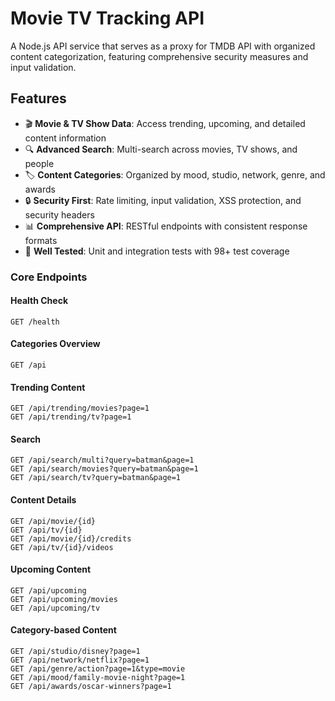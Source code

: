 # Movie TV Tracking API

A Node.js API service that serves as a proxy for TMDB API with organized content categorization, featuring comprehensive security measures and input validation.

## Features

- 🎬 **Movie & TV Show Data**: Access trending, upcoming, and detailed content information
- 🔍 **Advanced Search**: Multi-search across movies, TV shows, and people
- 🏷️ **Content Categories**: Organized by mood, studio, network, genre, and awards
- 🔒 **Security First**: Rate limiting, input validation, XSS protection, and security headers
- 📊 **Comprehensive API**: RESTful endpoints with consistent response formats
- 🧪 **Well Tested**: Unit and integration tests with 98+ test coverage


### Core Endpoints

#### Health Check
```http
GET /health
```

#### Categories Overview
```http
GET /api
```

#### Trending Content
```http
GET /api/trending/movies?page=1
GET /api/trending/tv?page=1
```

#### Search
```http
GET /api/search/multi?query=batman&page=1
GET /api/search/movies?query=batman&page=1
GET /api/search/tv?query=batman&page=1
```

#### Content Details
```http
GET /api/movie/{id}
GET /api/tv/{id}
GET /api/movie/{id}/credits
GET /api/tv/{id}/videos
```

#### Upcoming Content
```http
GET /api/upcoming
GET /api/upcoming/movies
GET /api/upcoming/tv
```

#### Category-based Content
```http
GET /api/studio/disney?page=1
GET /api/network/netflix?page=1
GET /api/genre/action?page=1&type=movie
GET /api/mood/family-movie-night?page=1
GET /api/awards/oscar-winners?page=1
```
